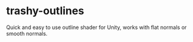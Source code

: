 # trashy-outlines
Quick and easy to use outline shader for Unity, works with flat normals or smooth normals.
